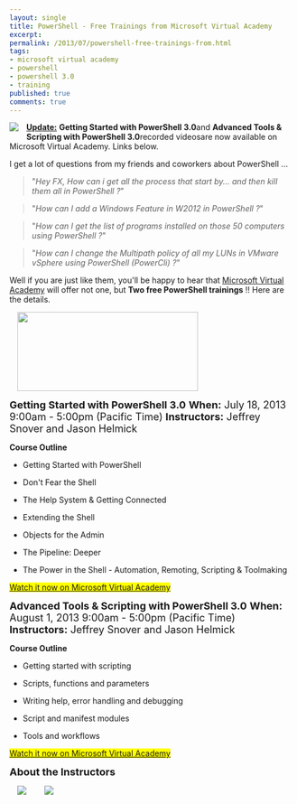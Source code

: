 ```yaml
---
layout: single
title: PowerShell - Free Trainings from Microsoft Virtual Academy
excerpt: 
permalink: /2013/07/powershell-free-trainings-from.html
tags: 
- microsoft virtual academy
- powershell
- powershell 3.0
- training
published: true
comments: true
---
```

<a href="{{ site.url }}/images/2013/20130717_PowerShell_-_Free_Trainings_from_Microsoft_Virtual_Academy/1374098910_Courses__595837927__-128x128.png" imageanchor="1" style="clear: left; float: left; margin-bottom: 1em; margin-right: 1em;"><img border="0" src="{{ site.url }}/images/2013/20130717_PowerShell_-_Free_Trainings_from_Microsoft_Virtual_Academy/1374098910_Courses__595837927__-128x128.png" /></a><u><b>Update:</b></u> <b>Getting Started with PowerShell 3.0</b>and <b>Advanced Tools &amp; Scripting with PowerShell 3.0</b>recorded videosare now available on Microsoft Virtual Academy. Links below.


I get a lot of questions from my friends and coworkers about PowerShell ... 
<blockquote class="tr_bq">"<i>Hey FX, How can i get all the process that start by... and then kill them all in PowerShell ?</i>"</blockquote><blockquote class="tr_bq">"<i>How can I add a Windows Feature in W2012 in PowerShell ?</i>"</blockquote><blockquote class="tr_bq">"<i>How can I get the list of programs installed on those 50 computers using PowerShell ?</i>"</blockquote><blockquote class="tr_bq">"<i>How can I change the Multipath policy of all my LUNs in VMware vSphere using PowerShell (PowerCli) ?</i>"</blockquote>
Well if you are just like them, you'll be happy to hear that <a href="http://www.microsoftvirtualacademy.com/" target="_blank">Microsoft Virtual Academy</a> will offer not one, but <b>Two free PowerShell trainings</b> !! Here are the details.



<a href="{{ site.url }}/images/2013/20130717_PowerShell_-_Free_Trainings_from_Microsoft_Virtual_Academy/microsoft-mva__277597002__-460x202.png" imageanchor="1" style="margin-left: 1em; margin-right: 1em;"><img border="0" height="140" src="{{ site.url }}/images/2013/20130717_PowerShell_-_Free_Trainings_from_Microsoft_Virtual_Academy/microsoft-mva__194022841__-320x141.png" width="320" /></a>

<span style="font-size: large;"><b>Getting Started with PowerShell 3.0</b>
<b>When:</b> July 18, 2013 9:00am - 5:00pm (Pacific Time)
<b>Instructors:</b> Jeffrey Snover and Jason Helmick

<b>Course Outline</b>

* Getting Started with PowerShell

* Don't Fear the Shell

* The Help System &amp; Getting Connected

* Extending the Shell

* Objects for the Admin

* The Pipeline: Deeper

* The Power in the Shell - Automation, Remoting, Scripting &amp; Toolmaking 

<a href="http://www.microsoftvirtualacademy.com/training-courses/getting-started-with-powershell-3-0-jump-start" style="background-color: yellow;" target="_blank">Watch it now on Microsoft Virtual Academy</a>



<span style="font-size: large;"><b>Advanced Tools &amp; Scripting with PowerShell 3.0</b>
<b>When:</b> August 1, 2013 9:00am - 5:00pm (Pacific Time)
<b>Instructors:</b> Jeffrey Snover and Jason Helmick

<b>Course Outline</b> 

* Getting started with scripting

* Scripts, functions and parameters

* Writing help, error handling and debugging

* Script and manifest modules

* Tools and workflows


<a href="http://www.microsoftvirtualacademy.com/training-courses/advanced-tools-scripting-with-powershell-3-0-jump-start#fbid=wdBipBJLtCB" style="background-color: yellow;" target="_blank">Watch it now on Microsoft Virtual Academy</a>


<span style="font-size: large;"><b>About the Instructors</b> 

<a href="https://twitter.com/jsnover" imageanchor="1" style="margin-left: 1em; margin-right: 1em;" target="_blank"><img border="0" src="http://1.bp.blogspot.com/-Po8RpkLHRDk/UebOLpf3W-I/AAAAAAABa1Q/5NV6cfF1PlQ/s1600/2013-07-17+1-01-25+PM.png" /></a>
<a href="https://twitter.com/theJasonHelmick" imageanchor="1" style="margin-left: 1em; margin-right: 1em;" target="_blank"><img border="0" src="http://4.bp.blogspot.com/-VpXJ2nhW8kk/UebOXB8KxLI/AAAAAAABa1Y/sUtJpXwQWgE/s1600/2013-07-17+1-03-26+PM.png" /></a>





